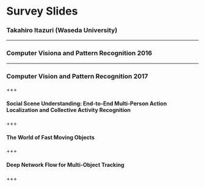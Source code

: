 # Survey Slides
### Takahiro Itazuri (Waseda University)
---
### Computer Visiona and Pattern Recognition 2016
---
### Computer Vision and Pattern Recognition 2017
+++
#### Social Scene Understanding: End-to-End Multi-Person Action Localization and Collective Activity Recognition

+++
#### The World of Fast Moving Objects

+++
#### Deep Network Flow for Multi-Object Tracking

+++
